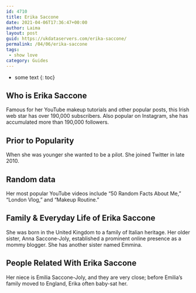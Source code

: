 ```yaml
---
id: 4710
title: Erika Saccone
date: 2021-04-06T17:36:47+00:00
author: Laima
layout: post
guid: https://ukdataservers.com/erika-saccone/
permalink: /04/06/erika-saccone
tags:
 - show love
category: Guides
---
```


* some text
{: toc}


## Who is Erika Saccone
                  
                  
                  
Famous for her YouTube makeup tutorials and other popular posts, this Irish web star has over 190,000 subscribers. Also popular on Instagram, she has accumulated more than 190,000 followers.
                  
              
            
              
            
                
                
                
## Prior to Popularity
                  
                  
                  
When she was younger she wanted to be a pilot. She joined Twitter in late 2010.
                  
              
            
              
            
                
                
                
## Random data
                  
                  
                  
Her most popular YouTube videos include &#8220;50 Random Facts About Me,&#8221; &#8220;London Vlog,&#8221; and &#8220;Makeup Routine.&#8221;
                  
              
            
              
            
                
                
                
## Family & Everyday Life of Erika Saccone
                  
                  
                  
She was born in the United Kingdom to a family of Italian heritage. Her older sister, Anna Saccone-Joly, established a prominent online presence as a mommy blogger. She has another sister named Emmina.
                  
              
            
              
            
                
                
                
## People Related With Erika Saccone
                  
                  
                  
Her niece is Emilia Saccone-Joly, and they are very close; before Emilia&#8217;s family moved to England, Erika often baby-sat her.
                  
              
            
              
            
                
              
            
              
              
            
            
              
            
          
          
          